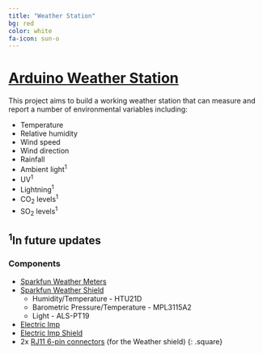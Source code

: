 ```yaml
---
title: "Weather Station"
bg: red
color: white
fa-icon: sun-o
---
```


# [Arduino Weather Station](http://marzogh.github.io/Arduino-Weather-Station)

This project aims to build a working weather station that can measure and report a number of environmental variables including:

- Temperature
- Relative humidity
- Wind speed
- Wind direction
- Rainfall
- Ambient light<sup>1</sup>
- UV<sup>1</sup>
- Lightning<sup>1</sup>
- CO<sub>2</sub> levels<sup>1</sup>
- SO<sub>2</sub> levels<sup>1</sup>

<sup>1</sup>In future updates
----------------------

### Components

- [Sparkfun Weather Meters](https://www.sparkfun.com/products/8942)
- [Sparkfun Weather Shield](https://www.sparkfun.com/products/12081)
  - Humidity/Temperature - HTU21D
  - Barometric Pressure/Temperature - MPL3115A2
  - Light - ALS-PT19
- [Electric Imp](https://www.sparkfun.com/products/11395)
- [Electric Imp Shield](https://www.sparkfun.com/products/12887)
- 2x [RJ11 6-pin connectors](https://www.sparkfun.com/products/132) (for the Weather shield)
{: .square}
